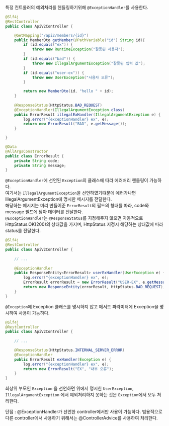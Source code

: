 특정 컨트롤러의 예외처리를 핸들링하기위해 `@ExceptionHandler`를 사용한다.


```java
@Slf4j
@RestController
public class ApiV2Controller {

    @GetMapping("/api2/members/{id}")
    public MemberDto getMember(@PathVariable("id") String id){
        if (id.equals("ex")) {
            throw new RuntimeException("잘못된 사용자");
        }
        if (id.equals("bad")) {
            throw new IllegalArgumentException("잘못된 입력 값");
        }
        if (id.equals("user-ex")) {
            throw new UserException("사용자 오류");
        }

        return new MemberDto(id, "hello " + id);
    }
    
    @ResponseStatus(HttpStatus.BAD_REQUEST)
    @ExceptionHandler(IllegalArgumentException.class)
    public ErrorResult illegalExHandler(IllegalArgumentException e) {
        log.error("{exceptionHandler} ex", e);
        return new ErrorResult("BAD", e.getMessage());
    }

}
```

```java
@Data
@AllArgsConstructor
public class ErrorResult {
    private String code;
    private String message;
}
```

`@ExceptionHandler`에 선언된 `Exception`의 클래스에 따라 에러처리 핸들링이 가능하다.<br>
여기서는 `IllegalArgumentException`을 선언하였기떄문에 에러가나면 IllegalArgumentException에 명시한 메시지를 전달한다.<br>
해당하는 메시지는 미리 만들어준 `ErrorResult`의 필드의 형태를 따라, code와 message 필드에 담아 데이터를 전달한다.<br>
`@ExceptionHandler`는 `@ResponseStatus`를 지정해주지 않으면 자동적으로 HttpStatus.OK(200)의 상태값을 가지며, HttpStatus 지정시 해당하는 상태값에 따라 status를 전달한다.<br>


```java
@Slf4j
@RestController
public class ApiV2Controller {
    
    // ...
    
    @ExceptionHandler
    public ResponseEntity<ErrorResult> userExHandler(UserException e) {
        log.error("{exceptionHandler} ex", e);
        ErrorResult errorResult = new ErrorResult("USER-EX", e.getMessage());
        return new ResponseEntity(errorResult, HttpStatus.BAD_REQUEST);
    }
}
```

`@Exception`에 Exception 클래스를 명시하지 않고 메서드 파라미터에 Exception을 명시하여 사용이 가능하다.


```java
@Slf4j
@RestController
public class ApiV2Controller {
    
    // ...

    @ResponseStatus(HttpStatus.INTERNAL_SERVER_ERROR)
    @ExceptionHandler
    public ErrorResult exHandler(Exception e) {
        log.error("{exceptionHandler} ex", e);
        return new ErrorResult("EX", "내부 오류");
    }
}
```

최상위 부모인 `Exception` 을 선언하면 위에서 명시한 `UserException`, `IllegalArgumentException` 에서 예외처리하지 못하는 것은 `Exception`에서 모두 처리한다.

단점 : @ExceptionHandler가 선언한 controller에서만 사용이 가능하다. 범용적으로 다른 controller에서 사용하기 위해서는 @ControllerAdvice를 사용하여 처리한다.